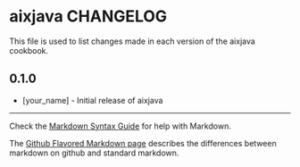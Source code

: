 aixjava CHANGELOG
=================

This file is used to list changes made in each version of the aixjava cookbook.

0.1.0
-----
- [your_name] - Initial release of aixjava

- - -
Check the [Markdown Syntax Guide](http://daringfireball.net/projects/markdown/syntax) for help with Markdown.

The [Github Flavored Markdown page](http://github.github.com/github-flavored-markdown/) describes the differences between markdown on github and standard markdown.
